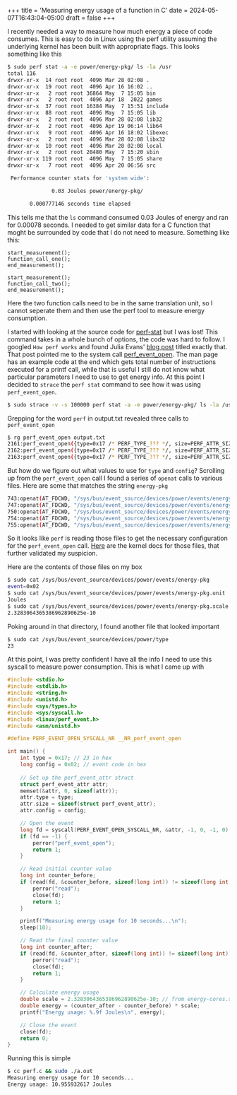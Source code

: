 +++
title = 'Measuring energy usage of a function in C'
date = 2024-05-07T16:43:04-05:00
draft = false
+++


I recently needed a way to measure how much energy a piece of code consumes. This is easy to do in Linux using the perf utility assuming the underlying kernel has been built with appropriate flags. This looks something like this

```sh
$ sudo perf stat -a -e power/energy-pkg/ ls -la /usr
total 116
drwxr-xr-x  14 root root  4096 Mar 28 02:08 .
drwxr-xr-x  19 root root  4096 Apr 16 16:02 ..
drwxr-xr-x   2 root root 36864 May  7 15:05 bin
drwxr-xr-x   2 root root  4096 Apr 18  2022 games
drwxr-xr-x  37 root root 16384 May  7 15:51 include
drwxr-xr-x  88 root root  4096 May  7 15:05 lib
drwxr-xr-x   2 root root  4096 Mar 28 02:08 lib32
drwxr-xr-x   2 root root  4096 Apr 19 06:14 lib64
drwxr-xr-x   9 root root  4096 Apr 16 18:02 libexec
drwxr-xr-x   2 root root  4096 Mar 28 02:08 libx32
drwxr-xr-x  10 root root  4096 Mar 28 02:08 local
drwxr-xr-x   2 root root 20480 May  7 15:20 sbin
drwxr-xr-x 119 root root  4096 May  7 15:05 share
drwxr-xr-x   7 root root  4096 Apr 20 06:56 src

 Performance counter stats for 'system wide':

              0.03 Joules power/energy-pkg/

       0.000777146 seconds time elapsed
```

This tells me that the `ls` command consumed 0.03 Joules of energy and ran for 0.00078 seconds. I needed to get similar data for a C function that moght be surrounded by code that I do not need to measure. Something like this:

```
start_measurement();
function_call_one();
end_measurement();

start_measurement();
function_call_two();
end_measurement();
```

Here the two function calls need to be in the same translation unit, so I cannot seperate them and then use the perf tool to measure energy consumption.

I started with looking at the source code for [perf-stat](https://github.com/torvalds/linux/blob/dccb07f2914cdab2ac3a5b6c98406f765acab803/tools/perf/builtin-stat.c) but I was lost! This command takes in a whole bunch of options, the code was hard to follow. I googled `How perf works` and found Julia Evans' [blog post](https://jvns.ca/blog/2016/03/12/how-does-perf-work-and-some-questions/) titled exactly that. That post pointed me to the system call [perf_event_open](https://man7.org/linux/man-pages/man2/perf_event_open.2.html). The man page has an example code at the end which gets total number of instructions executed for a printf call, while that is useful I still do not know what particular parameters I need to use to get energy info. At this point I decided to `strace` the `perf stat` command to see how it was using `perf_event_open`.

```sh
$ sudo strace -v -s 100000 perf stat -a -e power/energy-pkg/ ls -la /usr > output.txt 2>&1
```

Grepping for the word `perf` in output.txt revealed three calls to `perf_event_open`

```sh
$ rg perf_event_open output.txt
2161:perf_event_open({type=0x17 /* PERF_TYPE_??? */, size=PERF_ATTR_SIZE_VER7, config=0x2, sample_period=0, sample_type=PERF_SAMPLE_IDENTIFIER, read_format=PERF_FORMAT_TOTAL_TIME_ENABLED|PERF_FORMAT_TOTAL_TIME_RUNNING, disabled=1, inherit=1, pinned=0, exclusive=0, exclude_user=0, exclude_kernel=0, exclude_hv=0, exclude_idle=0, mmap=0, comm=0, freq=0, inherit_stat=0, enable_on_exec=0, task=0, watermark=0, precise_ip=0 /* arbitrary skid */, mmap_data=0, sample_id_all=0, exclude_host=0, exclude_guest=1, exclude_callchain_kernel=0, exclude_callchain_user=0, mmap2=0, comm_exec=0, use_clockid=0, context_switch=0, write_backward=0, namespaces=0, ksymbol=0, bpf_event=0, aux_output=0, cgroup=0, text_poke=0, build_id=0, inherit_thread=0, remove_on_exec=0, sigtrap=0, wakeup_events=0, config1=0, config2=0, sample_regs_user=0, sample_regs_intr=0, aux_watermark=0, sample_max_stack=0, aux_sample_size=0, sig_data=0}, -1, 0, -1, PERF_FLAG_FD_CLOEXEC) = -1 EINVAL (Invalid argument)
2162:perf_event_open({type=0x17 /* PERF_TYPE_??? */, size=PERF_ATTR_SIZE_VER7, config=0x2, sample_period=0, sample_type=PERF_SAMPLE_IDENTIFIER, read_format=PERF_FORMAT_TOTAL_TIME_ENABLED|PERF_FORMAT_TOTAL_TIME_RUNNING, disabled=1, inherit=1, pinned=0, exclusive=0, exclude_user=0, exclude_kernel=0, exclude_hv=0, exclude_idle=0, mmap=0, comm=0, freq=0, inherit_stat=0, enable_on_exec=0, task=0, watermark=0, precise_ip=0 /* arbitrary skid */, mmap_data=0, sample_id_all=0, exclude_host=0, exclude_guest=1, exclude_callchain_kernel=0, exclude_callchain_user=0, mmap2=0, comm_exec=0, use_clockid=0, context_switch=0, write_backward=0, namespaces=0, ksymbol=0, bpf_event=0, aux_output=0, cgroup=0, text_poke=0, build_id=0, inherit_thread=0, remove_on_exec=0, sigtrap=0, wakeup_events=0, config1=0, config2=0, sample_regs_user=0, sample_regs_intr=0, aux_watermark=0, sample_max_stack=0, aux_sample_size=0, sig_data=0}, -1, 0, -1, 0) = -1 EINVAL (Invalid argument)
2163:perf_event_open({type=0x17 /* PERF_TYPE_??? */, size=PERF_ATTR_SIZE_VER7, config=0x2, sample_period=0, sample_type=PERF_SAMPLE_IDENTIFIER, read_format=PERF_FORMAT_TOTAL_TIME_ENABLED|PERF_FORMAT_TOTAL_TIME_RUNNING, disabled=1, inherit=1, pinned=0, exclusive=0, exclude_user=0, exclude_kernel=0, exclude_hv=0, exclude_idle=0, mmap=0, comm=0, freq=0, inherit_stat=0, enable_on_exec=0, task=0, watermark=0, precise_ip=0 /* arbitrary skid */, mmap_data=0, sample_id_all=0, exclude_host=0, exclude_guest=0, exclude_callchain_kernel=0, exclude_callchain_user=0, mmap2=0, comm_exec=0, use_clockid=0, context_switch=0, write_backward=0, namespaces=0, ksymbol=0, bpf_event=0, aux_output=0, cgroup=0, text_poke=0, build_id=0, inherit_thread=0, remove_on_exec=0, sigtrap=0, wakeup_events=0, config1=0, config2=0, sample_regs_user=0, sample_regs_intr=0, aux_watermark=0, sample_max_stack=0, aux_sample_size=0, sig_data=0}, -1, 0, -1, 0) = 3
```

But how do we figure out what values to use for `type` and `config`? Scrolling up from the `perf_event_open` call I found a series of `openat` calls to various files. Here are some that matches the string `energy-pkg`

```sh
743:openat(AT_FDCWD, "/sys/bus/event_source/devices/power/events/energy-pkg", O_RDONLY) = 5
747:openat(AT_FDCWD, "/sys/bus/event_source/devices/power/events/energy-pkg.unit", O_RDONLY) = 6
750:openat(AT_FDCWD, "/sys/bus/event_source/devices/power/events/energy-pkg.scale", O_RDONLY) = 6
754:openat(AT_FDCWD, "/sys/bus/event_source/devices/power/events/energy-pkg.per-pkg", O_RDONLY) = -1 ENOENT (No such file or directory)
755:openat(AT_FDCWD, "/sys/bus/event_source/devices/power/events/energy-pkg.snapshot", O_RDONLY) = -1 ENOENT (No such file or directory)
```

So it looks like `perf` is reading those files to get the necessary configuration for the `perf_event_open` call. [Here](https://www.kernel.org/doc/Documentation/ABI/testing/sysfs-bus-event_source-devices-events) are the kernel docs for those files, that further validated my suspicion.


Here are the contents of those files on my box

```sh
$ sudo cat /sys/bus/event_source/devices/power/events/energy-pkg
event=0x02
$ sudo cat /sys/bus/event_source/devices/power/events/energy-pkg.unit
Joules
$ sudo cat /sys/bus/event_source/devices/power/events/energy-pkg.scale
2.3283064365386962890625e-10
```

Poking around in that directory, I found another file that looked important

```sh
$ sudo cat /sys/bus/event_source/devices/power/type
23
```
At this point, I was pretty confident I have all the info I need to use this syscall to measure power consumption. This is what I came up with

```C
#include <stdio.h>
#include <stdlib.h>
#include <string.h>
#include <unistd.h>
#include <sys/types.h>
#include <sys/syscall.h>
#include <linux/perf_event.h>
#include <asm/unistd.h>

#define PERF_EVENT_OPEN_SYSCALL_NR __NR_perf_event_open

int main() {
    int type = 0x17; // 23 in hex
    long config = 0x02; // event code in hex
    
    // Set up the perf_event_attr struct
    struct perf_event_attr attr;
    memset(&attr, 0, sizeof(attr));
    attr.type = type;
    attr.size = sizeof(struct perf_event_attr);
    attr.config = config;

    // Open the event
    long fd = syscall(PERF_EVENT_OPEN_SYSCALL_NR, &attr, -1, 0, -1, 0);
    if (fd == -1) {
        perror("perf_event_open");
        return 1;
    }

    // Read initial counter value
    long int counter_before;
    if (read(fd, &counter_before, sizeof(long int)) != sizeof(long int)) {
        perror("read");
        close(fd);
        return 1;
    }

    printf("Measuring energy usage for 10 seconds...\n");
    sleep(10);

    // Read the final counter value
    long int counter_after;
    if (read(fd, &counter_after, sizeof(long int)) != sizeof(long int)) {
        perror("read");
        close(fd);
        return 1;
    }

    // Calculate energy usage
    double scale = 2.3283064365386962890625e-10; // from energy-cores.scale
    double energy = (counter_after - counter_before) * scale;
    printf("Energy usage: %.9f Joules\n", energy);

    // Close the event
    close(fd);
    return 0;
}
```

Running this is simple

```sh
$ cc perf.c && sudo ./a.out
Measuring energy usage for 10 seconds...
Energy usage: 10.955932617 Joules
```